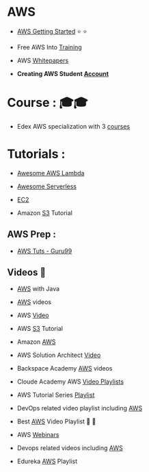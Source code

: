 # AWS

* [AWS Getting Started](https://aws.amazon.com/getting-started/tutorials/) :star: :star:
* Free AWS Into [Training](https://www.aws.training/)
* AWS [Whitepapers](https://aws.amazon.com/whitepapers/)

* **Creating AWS Student [Account](https://engineering-computer-science.wright.edu/computer-science-and-engineering/advising-and-resources/amazon-web-services-aws)**


# Course : :mortar_board::mortar_board:
* Edex AWS specialization with 3 [courses](https://www.edx.org/school/aws) 

# Tutorials : 
* [Awesome AWS Lambda](https://github.com/simplemerchant/awesome-aws-lambda)
* [Awesome Serverless](https://github.com/JustServerless/awesome-serverless)
* [EC2]( )


* Amazon [S3](https://www.javacodegeeks.com/2017/03/amazon-s3-tutorial.html) Tutorial



## AWS Prep :
* [AWS Tuts - Guru99](http://www.guru99.com/aws-tutorial.html)

## Videos :movie_camera:
* [AWS](https://www.youtube.com/playlist?list=PLfi5oI2EMygMD4xxZxHKwrPsz7g_uraQo) with Java
* [AWS](https://www.youtube.com/playlist?list=PL6TbWIxWsLY1_un_cd6xIyf4TAHxbqmDg) videos
* AWS [Video](https://www.youtube.com/playlist?list=PL2E934wazTBgxfwF_bFIPercCCqjz24fm)
* AWS [S3](https://www.youtube.com/playlist?list=PL9FS718jnHRwXyw27vTrrH2oGoKtsmy9d) Tutorial
* Amazon [AWS](https://www.youtube.com/playlist?list=PL50mYnndduIHbzf1cU8RWLynotzSiUaLi)
* AWS Solution Architect [Video](https://www.youtube.com/playlist?list=PL4ePDvEWFtXgD5QgImq1x23sImUL26OjN)

* Backspace Academy [AWS](https://www.youtube.com/channel/UCav3fsasRc5VOqvZiT5avgw/videos) videos
* Cloude Academy AWS [Video Playlists](https://www.youtube.com/channel/UCeRY0LppLWdxWAymRANTb0g/playlists)
* AWS Tutorial Series [Playlist](https://www.youtube.com/user/awstutorialseries/playlists)
* DevOps related video playlist including [AWS](https://www.youtube.com/channel/UCI18qgoLBgZlzhW8sbGg58g/playlists)

* Best [AWS](https://www.youtube.com/channel/UCP8SSDsTtyQ5hmlp04UFFvw/playlists) Video Playlist :high_brightness: :high_brightness:
* AWS [Webinars](https://www.youtube.com/user/AWSwebinars/playlists)
* Devops related videos including [AWS](https://www.youtube.com/user/intellipaaat/playlists?shelf_id=0&sort=dd&view=1)
* Edureka [AWS](https://www.youtube.com/playlist?list=PL9ooVrP1hQOFWxRJcGdCot7AgJu29SVV3) Playlist 
